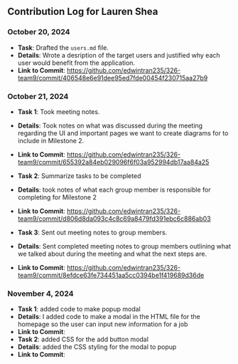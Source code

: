 ## Contribution Log for Lauren Shea

### October 20, 2024
- **Task**: Drafted the `users.md` file.
- **Details**: Wrote a desription of the target users and justified why each user would benefit from the application.
- **Link to Commit**: https://github.com/edwintran235/326-team9/commit/406548e6e91dee95ed7fde00454f230715aa27b9

### October 21, 2024
- **Task 1**: Took meeting notes.
- **Details**: Took notes on what was discussed during the meeting regarding the UI and important pages we want to create diagrams for to include in Milestone 2.
- **Link to Commit**: https://github.com/edwintran235/326-team9/commit/655392a84eb029096f6f03a952994db17aa84a25

- **Task 2**: Summarize tasks to be completed
- **Details**: took notes of what each group member is responsible for completing for Milestone 2
- **Link to Commit**: https://github.com/edwintran235/326-team9/commit/d806d8da093c4c8c69a8479fd391ebc6c886ab03

- **Task 3**: Sent out meeting notes to group members.
- **Details**: Sent completed meeting notes to group members outlining what we talked about during the meeting and what the next steps are.
- **Link to Commit**: https://github.com/edwintran235/326-team9/commit/8efdce63fe734451aa5cc0394be1f419689d36de

### November 4, 2024
- **Task 1**: added code to make popup modal
- **Details**: I added code to make a modal in the HTML file for the homepage so the user can input new information for a job
- **Link to Commit**: 
- **Task 2**: added CSS for the add button modal
- **Details**: added the CSS styling for the modal to popup
- **Link to Commit**: